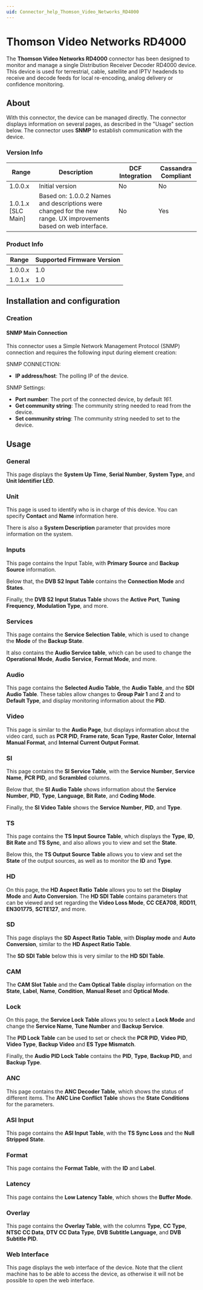 ```yaml
---
uid: Connector_help_Thomson_Video_Networks_RD4000
---
```


# Thomson Video Networks RD4000

The **Thomson Video Networks RD4000** connector has been designed to monitor and manage a single Distribution Receiver Decoder RD4000 device. This device is used for terrestrial, cable, satellite and IPTV headends to receive and decode feeds for local re-encoding, analog delivery or confidence monitoring.

## About

With this connector, the device can be managed directly. The connector displays information on several pages, as described in the "Usage" section below. The connector uses **SNMP** to establish communication with the device.

### Version Info

| **Range**     | **Description**                                                                                                  | **DCF Integration** | **Cassandra Compliant** |
|----------------------|------------------------------------------------------------------------------------------------------------------|---------------------|-------------------------|
| 1.0.0.x              | Initial version                                                                                                  | No                  | No                      |
| 1.0.1.x \[SLC Main\] | Based on: 1.0.0.2 Names and descriptions were changed for the new range. UX improvements based on web interface. | No                  | Yes                     |

### Product Info

| Range | Supported Firmware Version |
|------------------|-----------------------------|
| 1.0.0.x          | 1.0                         |
| 1.0.1.x          | 1.0                         |

## Installation and configuration

### Creation

#### SNMP Main Connection

This connector uses a Simple Network Management Protocol (SNMP) connection and requires the following input during element creation:

SNMP CONNECTION:

- **IP address/host**: The polling IP of the device.

SNMP Settings:

- **Port number**: The port of the connected device, by default *161*.
- **Get community string**: The community string needed to read from the device.
- **Set community string**: The community string needed to set to the device.

## Usage

### General

This page displays the **System Up Time**, **Serial Number**, **System Type**, and **Unit Identifier LED**.

### Unit

This page is used to identify who is in charge of this device. You can specify **Contact** and **Name** information here.

There is also a **System Description** parameter that provides more information on the system.

### Inputs

This page contains the Input Table, with **Primary Source** and **Backup Source** information.

Below that, the **DVB S2 Input Table** contains the **Connection Mode** and **States**.

Finally, the **DVB S2 Input Status Table** shows the **Active** **Port**, **Tuning Frequency**, **Modulation Type**, and more.

### Services

This page contains the **Service Selection Table**, which is used to change the **Mode** of the **Backup State**.

It also contains the **Audio Service table**, which can be used to change the **Operational Mode**, **Audio Service**, **Format Mode**, and more.

### Audio

This page contains the **Selected Audio Table**, the **Audio Table**, and the **SDI Audio Table**. These tables allow changes to **Group Pair 1** and **2** and to **Default Type**, and display monitoring information about the **PID**.

### Video

This page is similar to the **Audio Page**, but displays information about the video card, such as **PCR PID**, **Frame rate**, **Scan Type**, **Raster Color**, **Internal Manual Format**, and **Internal Current Output Format**.

### SI

This page contains the **SI Service Table**, with the **Service Number**, **Service Name**, **PCR PID**, and **Scrambled** columns.

Below that, the **SI** **Audio Table** shows information about the **Service Number**, **PID**, **Type**, **Language**, **Bit Rate**, and **Coding Mode**.

Finally, the **SI Video Table** shows the **Service** **Number**, **PID**, and **Type**.

### TS

This page contains the **TS Input Source Table**, which displays the **Type**, **ID**, **Bit Rate** and **TS Sync**, and also allows you to view and set the **State**.

Below this, the **TS Output Source Table** allows you to view and set the **State** of the output sources, as well as to monitor the **ID** and **Type**.

### HD

On this page, the **HD Aspect Ratio** **Table** allows you to set the **Display Mode** and **Auto Conversion**. The **HD SDI Table** contains parameters that can be viewed and set regarding the **Video Loss Mode**, **CC CEA708**, **RDD11**, **EN301775**, **SCTE127**, and more.

### SD

This page displays the **SD Aspect Ratio** **Table**, with **Display mode** and **Auto Conversion**, similar to the **HD Aspect Ratio Table**.

The **SD SDI Table** below this is very similar to the **HD SDI Table**.

### CAM

The **CAM Slot Table** and the **Cam Optical Table** display information on the **State**, **Label**, **Name**, **Condition**, **Manual Reset** and **Optical Mode**.

### Lock

On this page, the **Service Lock Table** allows you to select a **Lock Mode** and change the **Service Name**, **Tune Number** and **Backup Service**.

The **PID Lock Table** can be used to set or check the **PCR PID**, **Video PID**, **Video Type**, **Backup Video** and **ES Type Mismatch**.

Finally, the **Audio PID Lock Table** contains the **PID**, **Type**, **Backup PID**, and **Backup Type**.

### ANC

This page contains the **ANC Decoder Table**, which shows the status of different items. The **ANC Line Conflict** **Table** shows the **State Conditions** for the parameters.

### ASI Input

This page contains the **ASI Input Table**, with the **TS Sync Loss** and the **Null Stripped State**.

### Format

This page contains the **Format Table**, with the **ID** and **Label**.

### Latency

This page contains the **Low Latency Table**, which shows the **Buffer Mode**.

### Overlay

This page contains the **Overlay Table**, with the columns **Type**, **CC Type**, **NTSC CC Data**, **DTV CC Data Type**, **DVB Subtitle Language**, and **DVB Subtitle PID**.

### Web Interface

This page displays the web interface of the device. Note that the client machine has to be able to access the device, as otherwise it will not be possible to open the web interface.
